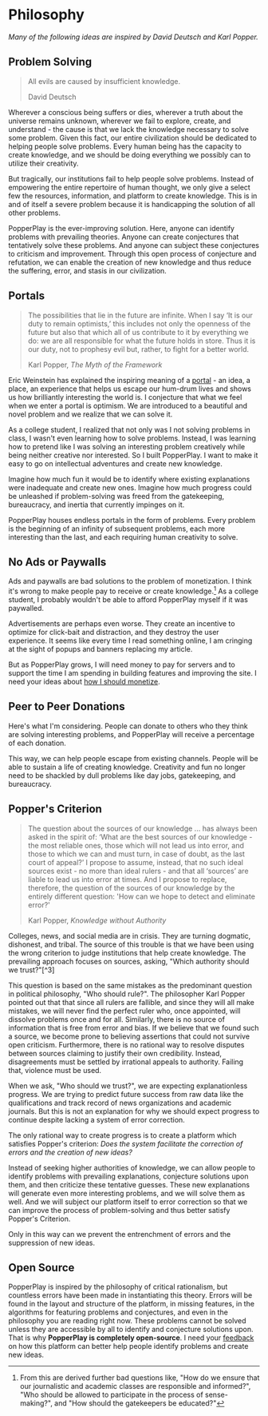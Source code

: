 # Philosophy

<!-- &nbsp; -->

_Many of the following ideas are inspired by David Deutsch and Karl Popper._

## Problem Solving

> All evils are caused by insufficient knowledge.
>
> David Deutsch

Wherever a conscious being suffers or dies, wherever a truth about the universe remains unknown, wherever we fail to explore, create, and understand - the cause is that we lack the knowledge necessary to solve some problem. Given this fact, our entire civilization should be dedicated to helping people solve problems. Every human being has the capacity to create knowledge, and we should be doing everything we possibly can to utilize their creativity.

But tragically, our institutions fail to help people solve problems. Instead of empowering the entire repertoire of human thought, we only give a select few the resources, information, and platform to create knowledge. This is in and of itself a severe problem because it is handicapping the solution of all other problems.

PopperPlay is the ever-improving solution. Here, anyone can identify problems with prevailing theories. Anyone can create conjectures that tentatively solve these problems. And anyone can subject these conjectures to criticism and improvement. Through this open process of conjecture and refutation, we can enable the creation of new knowledge and thus reduce the suffering, error, and stasis in our civilization.

## Portals

> The possibilities that lie in the future are infinite. When I say ‘It is our duty to remain optimists,’ this includes not only the openness of the future but also that which all of us contribute to it by everything we do: we are all responsible for what the future holds in store. Thus it is our duty, not to prophesy evil but, rather, to fight for a better world.
>
> Karl Popper, _The Myth of the Framework_

Eric Weinstein has explained the inspiring meaning of a [portal](https://www.youtube.com/watch?v=pb_yvBNLjNk) - an idea, a place, an experience that helps us escape our hum-drum lives and shows us how brilliantly interesting the world is. I conjecture that what we feel when we enter a portal is optimism. We are introduced to a beautiful and novel problem and we realize that we can solve it.

As a college student, I realized that not only was I not solving problems in class, I wasn't even learning how to solve problems. Instead, I was learning how to pretend like I was solving an interesting problem creatively while being neither creative nor interested. So I built PopperPlay. I want to make it easy to go on intellectual adventures and create new knowledge.

Imagine how much fun it would be to identify where existing explanations were inadequate and create new ones. Imagine how much progress could be unleashed if problem-solving was freed from the gatekeeping, bureaucracy, and inertia that currently impinges on it.

PopperPlay houses endless portals in the form of problems. Every problem is the beginning of an infinity of subsequent problems, each more interesting than the last, and each requiring human creativity to solve.

## No Ads or Paywalls

Ads and paywalls are bad solutions to the problem of monetization. I think it's wrong to make people pay to receive or create knowledge.[^2] As a college student, I probably wouldn't be able to afford PopperPlay myself if it was paywalled.

Advertisements are perhaps even worse. They create an incentive to optimize for click-bait and distraction, and they destroy the user experience. It seems like every time I read something online, I am cringing at the sight of popups and banners replacing my article.

But as PopperPlay grows, I will need money to pay for servers and to support the time I am spending in building features and improving the site. I need your ideas about [how I should monetize](https://popperplay.com/problem/Ri7rf6GspvuCuuVL1274).

## Peer to Peer Donations

Here's what I'm considering. People can donate to others who they think are solving interesting problems, and PopperPlay will receive a percentage of each donation.

This way, we can help people escape from existing channels. People will be able to sustain a life of creating knowledge. Creativity and fun no longer need to be shackled by dull problems like day jobs, gatekeeping, and bureaucracy.

## Popper's Criterion

> The question about the sources of our knowledge ... has always been asked in the spirit of: ‘What are the best sources of our knowledge - the most reliable ones, those which will not lead us into error, and those to which we can and must turn, in case of doubt, as the last court of appeal?’ I propose to assume, instead, that no such ideal sources exist - no more than ideal rulers - and that all ‘sources’ are liable to lead us into error at times. And I propose to replace, therefore, the question of the sources of our knowledge by the entirely different question: 'How can we hope to detect and eliminate error?'
>
> Karl Popper, _Knowledge without Authority_

Colleges, news, and social media are in crisis. They are turning dogmatic, dishonest, and tribal. The source of this trouble is that we have been using the wrong criterion to judge institutions that help create knowledge. The prevailing approach focuses on sources, asking, "Which authority should we trust?"[^3]

This question is based on the same mistakes as the predominant question in political philosophy, "Who should rule?". The philosopher Karl Popper pointed out that that since all rulers are fallible, and since they will all make mistakes, we will never find the perfect ruler who, once appointed, will dissolve problems once and for all. Similarly, there is no source of information that is free from error and bias. If we believe that we found such a source, we become prone to believing assertions that could not survive open criticism. Furthermore, there is no rational way to resolve disputes between sources claiming to justify their own credibility. Instead, disagreements must be settled by irrational appeals to authority. Failing that, violence must be used.

When we ask, "Who should we trust?", we are expecting explanationless progress. We are trying to predict future success from raw data like the qualifications and track record of news organizations and academic journals. But this is not an explanation for why we should expect progress to continue despite lacking a system of error correction.

The only rational way to create progress is to create a platform which satisfies Popper's criterion: _Does the system facilitate the correction of errors and the creation of new ideas?_

Instead of seeking higher authorities of knowledge, we can allow people to identify problems with prevailing explanations, conjecture solutions upon them, and then criticize these tentative guesses. These new explanations will generate even more interesting problems, and we will solve them as well. And we will subject our platform itself to error correction so that we can improve the process of problem-solving and thus better satisfy Popper's Criterion.

Only in this way can we prevent the entrenchment of errors and the suppression of new ideas.

## Open Source

PopperPlay is inspired by the philosophy of critical rationalism, but countless errors have been made in instantiating this theory. Errors will be found in the layout and structure of the platform, in missing features, in the algorithms for featuring problems and conjectures, and even in the philosophy you are reading right now. These problems cannot be solved unless they are accessible by all to identify and conjecture solutions upon. That is why **PopperPlay is completely open-source**. I need your [feedback](https://popperplay.com/feedback) on how this platform can better help people identify problems and create new ideas.

[^1]: Unless the paywall is necessary to sustain your channel of knowledge creation. And even then, the paywall becomes a problem you should solve with a better alternative.
[^2]: From this are derived further bad questions like, "How do we ensure that our journalistic and academic classes are responsible and informed?", "Who should be allowed to participate in the process of sense-making?", and "How should the gatekeepers be educated?"
